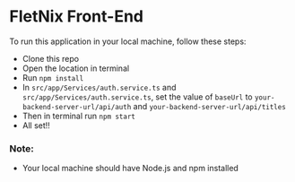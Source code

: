 # FletNix Front-End

To run this application in your local machine, follow these steps:

- Clone this repo
- Open the location in terminal
- Run `npm install`
- In `src/app/Services/auth.service.ts` and `src/app/Services/auth.service.ts`, set the value of `baseUrl` to `your-backend-server-url/api/auth` and `your-backend-server-url/api/titles`
- Then in terminal run `npm start`
- All set!!

### Note:

- Your local machine should have Node.js and npm installed
